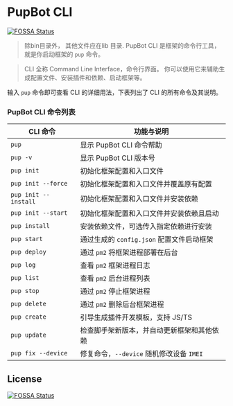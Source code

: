 # PupBot CLI
[![FOSSA Status](https://app.fossa.com/api/projects/git%2Bgithub.com%2FPupbotjs%2FCLI.svg?type=shield)](https://app.fossa.com/projects/git%2Bgithub.com%2FPupbotjs%2FCLI?ref=badge_shield)

> 除bin目录外， 其他文件应在lib 目录.
PupBot CLI 是框架的命令行工具，就是你启动框架的 `pup` 命令。

> CLI 全称 Command Line Interface，命令行界面。
你可以使用它来辅助生成配置文件、安装插件和依赖、启动框架等。

输入 `pup` 命令即可查看 CLI 的详细用法，下表列出了 CLI 的所有命令及其说明。

### PupBot CLI 命令列表

| CLI 命令              | 功能与说明                                 |
| --------------------- | ------------------------------------------ |
| `pup`                | 显示 PupBot CLI 命令帮助                  |
| `pup -v`             | 显示 PupBot CLI 版本号                    |
| `pup init`           | 初始化框架配置和入口文件                   |
| `pup init --force`   | 初始化框架配置和入口文件并覆盖原有配置     |
| `pup init --install` | 初始化框架配置和入口文件并安装依赖         |
| `pup init --start`   | 初始化框架配置和入口文件并安装依赖且启动   |
| `pup install`        | 安装依赖文件，可选传入指定依赖进行安装     |
| `pup start`          | 通过生成的 `config.json` 配置文件启动框架    |
| `pup deploy`         | 通过 `pm2` 将框架进程部署在后台            |
| `pup log`            | 查看 `pm2` 框架进程日志                    |
| `pup list`           | 查看 `pm2` 后台进程列表                    |
| `pup stop`           | 通过 `pm2` 停止框架进程                    |
| `pup delete`         | 通过 `pm2` 删除后台框架进程                |
| `pup create`         | 引导生成插件开发模板，支持 JS/TS           |
| `pup update`         | 检查脚手架新版本，并自动更新框架和其他依赖 |
| `pup fix --device`   | 修复命令，`--device` 随机修改设备 `IMEI`   |

## License
[![FOSSA Status](https://app.fossa.com/api/projects/git%2Bgithub.com%2FPupbotjs%2FCLI.svg?type=large)](https://app.fossa.com/projects/git%2Bgithub.com%2FPupbotjs%2FCLI?ref=badge_large)